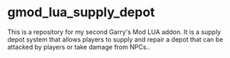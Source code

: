 # gmod_lua_supply_depot
This is a repository for my second Garry's Mod LUA addon. It is a supply depot system that allows players to supply and repair a depot that can be attacked by players or take damage from NPCs..
